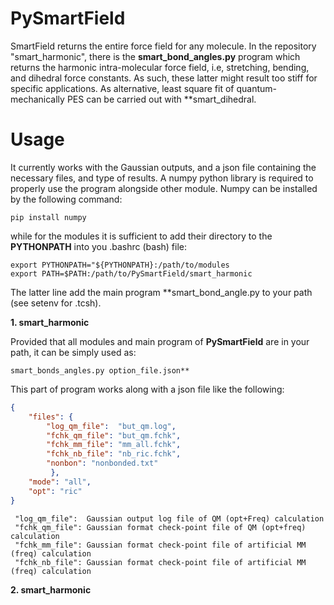 # PySmartField

SmartField returns the entire force field for any molecule.
In the repository "smart_harmonic", there is the **smart_bond_angles.py** program which returns the harmonic intra-molecular force field, i.e, stretching, bending, and dihedral force constants. As such, these latter might result too stiff for specific applications. 
As alternative, least square fit of quantum-mechanically PES can be carried out with **smart_dihedral.  

# Usage 

It currently works with the Gaussian outputs, and a json file containing the necessary files, and type of results.
A numpy python library is required to properly use the program alongside other module.
Numpy can be installed by the following command:
```
pip install numpy
```
while for the modules it is sufficient to add their directory to the **PYTHONPATH** into you .bashrc (bash) file:
```
export PYTHONPATH="${PYTHONPATH}:/path/to/modules
export PATH=$PATH:/path/to/PySmartField/smart_harmonic
```
The latter line add the main program **smart_bond_angle.py to your path (see setenv for .tcsh).

**1. smart_harmonic**

Provided that all modules and main program of **PySmartField** are in your path,
it can be simply used as:
```
smart_bonds_angles.py option_file.json**
```
This part of program works along with a json file like the following:

```json
{
    "files": {
        "log_qm_file":  "but_qm.log",
        "fchk_qm_file": "but_qm.fchk",
        "fchk_mm_file": "mm_all.fchk",
        "fchk_nb_file": "nb_ric.fchk",
        "nonbon": "nonbonded.txt"
         },
    "mode": "all",
    "opt": "ric"
}
```

```
 "log_qm_file":  Gaussian output log file of QM (opt+Freq) calculation
 "fchk_qm_file": Gaussian format check-point file of QM (opt+freq) calculation
 "fchk_mm_file": Gaussian format check-point file of artificial MM (freq) calculation
 "fchk_nb_file": Gaussian format check-point file of artificial MM (freq) calculation
```



**2. smart_harmonic**



